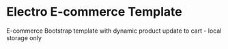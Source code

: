 # Electro E-commerce Template
E-commerce Bootstrap template with dynamic product update to cart - local storage only
